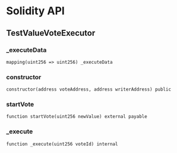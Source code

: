 # Solidity API

## TestValueVoteExecutor

### _executeData

```solidity
mapping(uint256 => uint256) _executeData
```

### constructor

```solidity
constructor(address voteAddress, address writerAddress) public
```

### startVote

```solidity
function startVote(uint256 newValue) external payable
```

### _execute

```solidity
function _execute(uint256 voteId) internal
```

